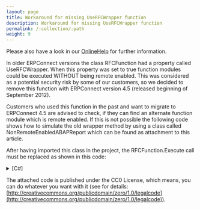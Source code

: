 ```yaml
---
layout: page
title: Workaround for missing UseRFCWrapper function
description: Workaround for missing UseRFCWrapper function
permalink: /:collection/:path
weight: 9
---
```


Please also have a look in our [OnlineHelp](https://help.theobald-software.com/en/) for further information.

In older ERPConnect versions the class RFCFunction had a property called UseRFCWrapper. When this property was set to true function modules could be executed WITHOUT being remote enabled. This was considered as a potential security risk by some of our customers, so we decided to remove this function with ERPConnect version 4.5 (released beginning of September 2012).

Customers who used this function in the past and want to migrate to ERPConnect 4.5 are advised to check, if they can find an alternate function module which is remote enabled. If this is not possible the following code shows how to simulate the old wrapper method by using a class called NonRemoteEnabledABAPReport which can be found as attachment to this article.

After having imported this class in the project, the RFCFunction.Execute call must be replaced as shown in this code:


<details>
<summary>[C#]</summary>
{% highlight csharp %}
static void Main(string[] args) 
{
    R3Connection con = new R3Connection("...", 00, "...", "...","DE","800");
    con.Open();
 
    RFCFunction func = con.CreateFunction("READ_TEXT");
    func.Exports["CLIENT"].ParamValue = "800";
    func.Exports["ID"].ParamValue = "BEST";
    func.Exports["LANGUAGE"].ParamValue = "EN";
    func.Exports["NAME"].ParamValue = "100-100";
    func.Exports["OBJECT"].ParamValue = "MATERIAL";
 
    NonRemoteEnabledABAPReport myDummyReport = new NonRemoteEnabledABAPReport(func);
    myDummyReport.Execute();
 
    foreach (RFCStructure row in func.Tables["LINES"].Rows)
    {
        Console.WriteLine(row["TDLINE"].ToString());
    }
}
{% endhighlight %}
</details>


The attached code is published under the CC0 License, which means, you can do whatever you want with it (see for details: [http://creativecommons.org/publicdomain/zero/1.0/legalcode](http://creativecommons.org/publicdomain/zero/1.0/legalcode)).